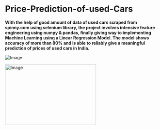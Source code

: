 # Price-Prediction-of-used-Cars
**With the help of good amount of data of used cars scraped from spinny.com using selenium library, the project involves intensive feature engineering using numpy & pandas, finally giving way to implementing Machine Learning using a Linear Regression Model. The model shows accuracy of more than 80% and is able to reliably give a meaningful prediction of prices of used cars in India.**

![Image](https://drive.google.com/file/d/1nb-aq7Kw2WVqOcL0yk1hISNfSwwBhMqR/view?usp=sharing)

<img src="https://drive.google.com/file/d/1nb-aq7Kw2WVqOcL0yk1hISNfSwwBhMqR/view?usp=sharing" alt="Image" width="300" height="200">
